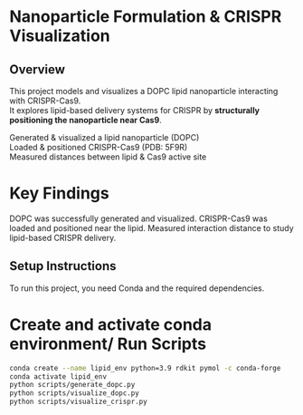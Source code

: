 # Nanoparticle Formulation & CRISPR Visualization

## Overview
This project models and visualizes a DOPC lipid nanoparticle interacting with CRISPR-Cas9.  
It explores lipid-based delivery systems for CRISPR by **structurally positioning the nanoparticle near Cas9**.

Generated & visualized a lipid nanoparticle (DOPC)  
Loaded & positioned CRISPR-Cas9 (PDB: 5F9R)  
Measured distances between lipid & Cas9 active site  

# Key Findings
DOPC was successfully generated and visualized.
CRISPR-Cas9 was loaded and positioned near the lipid.
Measured interaction distance to study lipid-based CRISPR delivery.
 


## Setup Instructions
To run this project, you need Conda and the required dependencies.


# Create and activate conda environment/ Run Scripts

```bash
conda create --name lipid_env python=3.9 rdkit pymol -c conda-forge
conda activate lipid_env
python scripts/generate_dopc.py
python scripts/visualize_dopc.py
python scripts/visualize_crispr.py
  
